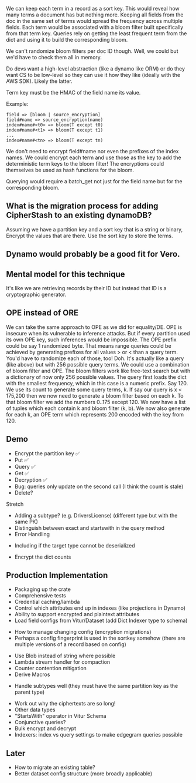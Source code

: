 
We can keep each term in a record as a sort key.
This would reveal how many terms a document has but nothing more.
Keeping all fields from the doc in the same set of terms would spread the frequency across multiple fields.
Each term would be associated with a bloom filter built specifically from that term key.
Queries rely on getting the least frequent term from the dict and using it to build the corresponding bloom.

We can't randomize bloom filters per doc ID though.
Well, we could but we'd have to check them all in memory.

Do devs want a high-level abstraction (like a dynamo like ORM) or do they want CS to be low-level so they can use it
how they like (ideally with the AWS SDK).
Likely the latter.


Term key must be the HMAC of the field name its value.

Example:
```
field => [bloom | source_encryption]
field#name => source_encryption(name)
index#name#<t0> => bloom(T except t0)
index#name#<t1> => bloom(T except t1)
...
index#name#<tn> => bloom(T except tn)
```

We don't need to encrypt field#name nor even the prefixes of the index names.
We could encrypt each term and use those as the key to add the deterministic term keys to the bloom filter!
The encryptions could themselves be used as hash functions for the bloom.

Querying would require a batch_get not just for the field name but for the corresponding bloom.

## What is the migration process for adding CipherStash to an existing dynamoDB?

Assuming we have a partition key and a sort key that is a string or binary, Encrypt the values that are there.
Use the sort key to store the terms.

## Dynamo would probably be a good fit for Vero.

## Mental model for this technique

It's like we are retrieving records by their ID but instead that ID is a cryptographic generator.

## OPE instead of ORE

We can take the same approach to OPE as we did for equality/DE.
OPE is insecure when its vulnerable to inference attacks.
But if every partition used its own OPE key, such inferences would be impossible.
The OPE prefix could be say 1 randomized byte.
That means range queries could be achieved by generating prefixes for all values > or < than a query term.
You'd have to randomize each of those, too! Doh.
It's actually like a query (like above) but with 256 possible query terms.
We could use a combination of bloom filter and OPE.
The bloom filters work like free-text search but with a dictionary of now only 256 possible values.
The query first loads the dict with the smallest frequency, which in this case is a numeric prefix. Say 120.
We use its count to generate some query terms, k.
If say our query is x < 175,200 then we now need to generate a bloom filter based on each k.
To that bloom filter we add the numbers 0..175 except 120.
We now have a list of tuples which each contain k and bloom filter (k, b).
We now also generate for each k, an OPE term which represents 200 encoded with the key from 120.

## Demo
* Encrypt the partition key ✅ 
* Put ✅
* Query ✅
* Get ✅
* Decryption ✅
* Bug: queries only update on the second call (I think the count is stale)
* Delete?

Stretch
* Adding a subtype? (e.g. DriversLicense) (different type but with the same PK)
* Distinguish between exact and startswith in the query method
* Error Handling
- Including if the target type cannot be deserialized
* Encrypt the dict counts


## Production Implementation

* Packaging up the crate
* Comprehensive tests
* Credential caching/lambda
* Control which attributes end up in indexes (like projections in Dynamo)
* Ability to support encrypted and plaintext attributes
* Load field configs from Vitur/Dataset (add Dict Indexer type to schema)
- How to manage changing config (encryption migrations)
- Perhaps a config fingerprint is used in the sortkey somehow (there are multiple versions of a record based on config)
* Use Blob instead of string where possible
* Lambda stream handler for compaction
* Counter contention mitigation
* Derive Macros
- Handle subtypes well (they must have the same partition key as the parent type)
* Work out why the ciphertexts are so long!
* Other data types
* "StartsWith" operator in Vitur Schema
* Conjunctive queries?
* Bulk encrypt and decrypt
* Indexers: index vs query settings to make edgegram queries possible

## Later
* How to migrate an existing table?
* Better dataset config structure (more broadly applicable)


